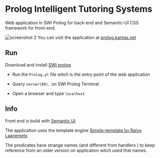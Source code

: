 # Prolog Intelligent Tutoring Systems
Web application in SWI Prolog for back-end and Semantic-UI CSS framework for front-end.

![screenshot 2](https://cloud.githubusercontent.com/assets/7612837/26174273/71599934-3b57-11e7-8ad0-2b08a0f1b38e.png)
You can visit the application at [prolog.kantas.net](http://prolog.kantas.net)

## Run
Download and install [SWI prolog](http://www.swi-prolog.org/download/stable)

- Run the `Prolog.pl` file witch is the entry point of the web application

- Query `server(80).` on SWI Prolog Terminal

- Open a browser and type `localhost`

## Info

Front end is build with [Semantic UI](https://semantic-ui.com/)

The application uses the template engine [Simple-template by Raivo Laanemets](https://github.com/rla/simple-template)

The predicates have strange names (and different from handlers ) to keep reference from an older version on application witch used that names.
